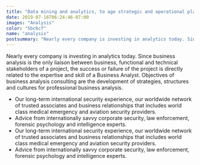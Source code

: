 ```yaml
---
title: "Data mining and analytics, to age strategic and operational planning"
date: 2019-07-16T06:24:46-07:00
images: "Analysis"
color: "5bc6cf"
name: "analysis"
postsummary: "Nearly every company is investing in analytics today. Since business analysis is the only liaison between business, functional and technical stakeholders of a project, the success or failure of the project is directly related to the expertise and skill of a Business Analyst."
---
```

Nearly every company is investing in analytics today. Since business analysis is the only liaison between business, functional and technical stakeholders of a project, the success or failure of the project is directly related to the expertise and skill of a Business Analyst. Objectives of business analysis consulting are the development of strategies, structures and cultures for professional business analysis.

* Our long-term international security experience, our worldwide network of trusted associates and business relationships that includes world class medical emergency and aviation security providers.
* Advice from internationally savvy corporate security, law enforcement, forensic psychology and intelligence experts.
* Our long-term international security experience, our worldwide network of trusted associates and business relationships that includes world class medical emergency and aviation security providers.
* Advice from internationally savvy corporate security, law enforcement, forensic psychology and intelligence experts.
